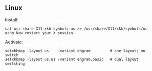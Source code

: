 ## Linux

Install:

    cat usr-share-X11-xkb-symbols-us >> /usr/share/X11/xkb/symbols/us
    echo Now restart your X session.

Activate:

    setxkbmap -layout us    -variant engram         # one layout; no switch
    setxkbmap -layout us,us -variant engram,basic   # dual layout switching


